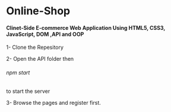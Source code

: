 # Online-Shop
<h4>Clinet-Side E-commerce Web Application Using
 HTML5, CSS3, JavaScript, DOM ,API and OOP</h4>
 

1- Clone the Repesitory


2- Open the API folder then <h6>npm start</h6> to start the server


3- Browse the pages and register first.
